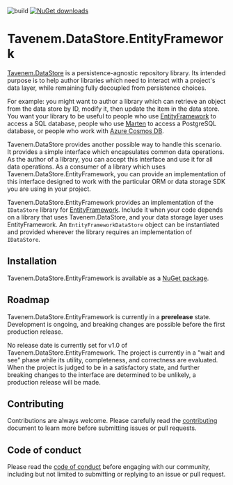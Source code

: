 ![build](https://img.shields.io/github/actions/workflow/status/Tavenem/DataStore.EntityFramework/publish.yml) [![NuGet downloads](https://img.shields.io/nuget/dt/Tavenem.DataStore.EntityFramework)](https://www.nuget.org/packages/Tavenem.DataStore.EntityFramework/)

Tavenem.DataStore.EntityFramework
==

[Tavenem.DataStore](https://github.com/Tavenem/DataStore) is a persistence-agnostic repository library. Its intended purpose is to help author libraries which need to interact with a project's data layer, while remaining fully decoupled from persistence choices.

For example: you might want to author a library which can retrieve an object from the data store by ID, modify it, then update the item in the data store. You want your library to be useful to people who use [EntityFramework](https://docs.microsoft.com/en-us/ef/) to access a SQL database, people who use [Marten](https://martendb.io/) to access a PostgreSQL database, or people who work with [Azure Cosmos DB](https://azure.microsoft.com/en-us/services/cosmos-db/).

Tavenem.DataStore provides another possible way to handle this scenario. It provides a simple interface which encapsulates common data operations. As the author of a library, you can accept this interface and use it for all data operations. As a consumer of a library which uses Tavenem.DataStore.EntityFramework, you can provide an implementation of this interface designed to work with the particular ORM or data storage SDK you are using in your project.

Tavenem.DataStore.EntityFramework provides an implementation of the `IDataStore` library for [EntityFramework](https://docs.microsoft.com/en-us/ef/). Include it when your code depends on a library that uses Tavenem.DataStore, and your data storage layer uses EntityFramework. An `EntityFrameworkDataStore` object can be instantiated and provided wherever the library requires an implementation of `IDataStore`.

## Installation

Tavenem.DataStore.EntityFramework is available as a [NuGet package](https://www.nuget.org/packages/Tavenem.DataStore.EntityFramework/).

## Roadmap

Tavenem.DataStore.EntityFramework is currently in a **prerelease** state. Development is ongoing, and breaking changes are possible before the first production release.

No release date is currently set for v1.0 of Tavenem.DataStore.EntityFramework. The project is currently in a "wait and see" phase while its utility, completeness, and correctness are evaluated. When the project is judged to be in a satisfactory state, and further breaking changes to the interface are determined to be unlikely, a production release will be made.

## Contributing

Contributions are always welcome. Please carefully read the [contributing](docs/CONTRIBUTING.md) document to learn more before submitting issues or pull requests.

## Code of conduct

Please read the [code of conduct](docs/CODE_OF_CONDUCT.md) before engaging with our community, including but not limited to submitting or replying to an issue or pull request.